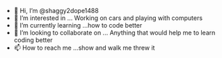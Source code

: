 - 👋 Hi, I’m @shaggy2dope1488
- 👀 I’m interested in ... Working on cars and playing with computers
- 🌱 I’m currently learning ...how to code better
- 💞️ I’m looking to collaborate on ... Anything that would help me to learn coding better
- 📫 How to reach me ...show and walk me threw it

<!---
shaggy2dope1488/shaggy2dope1488 is a ✨ special ✨ repository because its `README.md` (this file) appears on your GitHub profile.
You can click the Preview link to take a look at your changes.
--->
